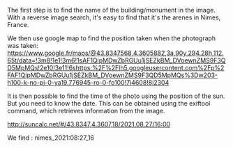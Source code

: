 The first step is to find the name of the building/monument in the image. 
With a reverse image search, it's easy to find that it's the arenes in Nimes, France.

We then use google map to find the position taken when the photograph was taken:
https://www.google.fr/maps/@43.8347568,4.3605882,3a,90y,294.28h,112.65t/data=!3m8!1e1!3m6!1sAF1QipMDwZbRGUu1jSEZkBM_DVoewnZMS9F3QD5MpMQs!2e10!3e11!6shttps:%2F%2Flh5.googleusercontent.com%2Fp%2FAF1QipMDwZbRGUu1jSEZkBM_DVoewnZMS9F3QD5MpMQs%3Dw203-h100-k-no-pi-0-ya19.776945-ro-0-fo100!7i4608!8i2304

It is then possible to find the time of the photo using the position of the sun. But you need to know the date. This can be obtained using the exiftool command, which retrieves information from the image. 

http://suncalc.net/#/43.8347,4.3607,18/2021.08.27/16:00


We find : nimes_2021:08:27_16
